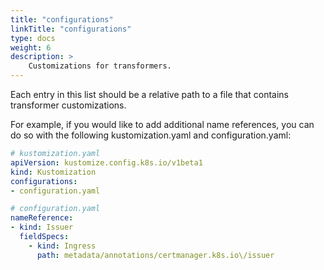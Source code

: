```yaml
---
title: "configurations"
linkTitle: "configurations"
type: docs
weight: 6
description: >
    Customizations for transformers.
---
```


Each entry in this list should be a relative path to
a file that contains transformer customizations.

For example, if you would like to add additional name references, you can do so with the
following kustomization.yaml and configuration.yaml:

```yaml
# kustomization.yaml
apiVersion: kustomize.config.k8s.io/v1beta1
kind: Kustomization
configurations:
- configuration.yaml
```

```yaml
# configuration.yaml
nameReference:
- kind: Issuer
  fieldSpecs:
    - kind: Ingress
      path: metadata/annotations/certmanager.k8s.io\/issuer
```